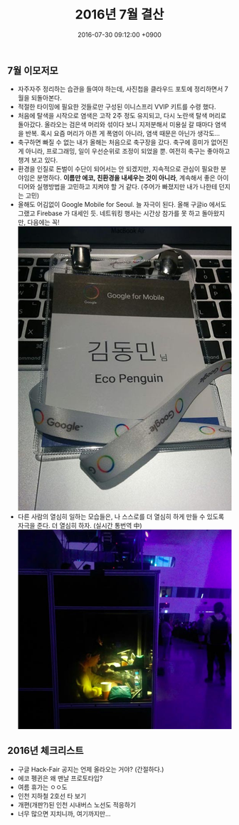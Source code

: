 ﻿---
layout: post
title: 2016년 7월 결산
date: 2016-07-30 09:12:00 +0900
description: 2016년 7월 결산 # Add post description (optional)
img: report/2016-jul-1.jpg # Add image post (optional)
fig-caption: # Add figcaption (optional)
tags: [2016년, 결산, 목표]
---
## 7월 이모저모

- 자주자주 정리하는 습관을 들여야 하는데, 사진첩을 클라우드 포토에 정리하면서 7월을 되돌아본다.
- 적절한 타이밍에 필요한 것들로만 구성된 이니스프리 VVIP 키트를 수령 했다.  
-  처음에 탈색을 시작으로 염색은 고작 2주 정도 유지되고, 다시 노란색 탈색 머리로 돌아갔다. 올라오는 검은색 머리와 섞이다 보니 지저분해서 미용실 갈 때마다 염색을 반복. 혹시 요즘 머리가 아픈 게 폭염이 아니라, 염색 때문은 아닌가 생각도…  
-   축구하면 빠질 수 없는 내가 올해는 처음으로 축구장을 갔다. 축구에 흥미가 없어진 게 아니라, 프로그래밍, 일이 우선순위로 조정이 되었을 뿐. 여전히 축구는 좋아하고 챙겨 보고 있다.
- 환경을 인질로 돈벌이 수단이 되어서는 안 되겠지만, 지속적으로 관심이 필요한 분야임은 분명하다. **이름만 에코, 친환경을 내세우는 것이 아니라**, 계속해서 좋은 아이디어와 실행방법을 고민하고 지켜야 할 거 같다. (주어가 빠졌지만 내가 나한테 던지는 고민)
- 올해도 어김없이 Google Mobile for Seoul. 늘 자극이 된다. 올해 구글io 에서도 그랬고 Firebase 가 대세인 듯. 네트워킹 행사는 시간상 참가를 못 하고 돌아왔지만, 다음에는 꼭!<br/>
![2016-jul-1.jpg](/img/in-post/2016-jul-1.jpg)
- 다른 사람의 열심히 일하는 모습들은, 나 스스로를 더 열심히 하게 만들 수 있도록 자극을 준다. 더 열심히 하자. (실시간 통번역 中)<br/>
![2016-jul-2.jpg](/img/in-post/2016-jul-2.jpg)

##  2016년 체크리스트

-   구글 Hack-Fair 공지는 언제 올라오는 거야? (간절하다.)
-   에코 펭귄은 왜 맨날 프로토타입?
-   여름 휴가는 ㅇㅇ도
-   인천 지하철 2호선 타 보기
-   개편(개판?)된 인천 시내버스 노선도 적응하기
-   너무 많으면 지치니까, 여기까지만…